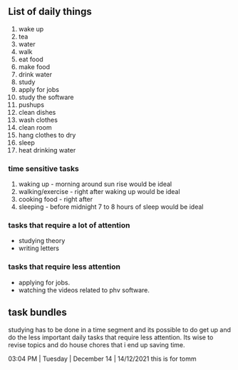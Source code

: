 ## List of daily things

1.  wake up
2.  tea
3.  water
4.  walk
5.  eat food
6.  make food
7.  drink water
8.  study
9.  apply for jobs
10. study the software
11. pushups
12. clean dishes
13. wash clothes
14. clean room
15. hang clothes to dry
16. sleep
17. heat drinking water

### time sensitive tasks

1. waking up - morning around sun rise would be ideal
2. walking/exercise - right after waking up would be ideal
3. cooking food - right after
4. sleeping - before midnight 7 to 8 hours of sleep would be ideal

### tasks that require a lot of attention

- studying theory
- writing letters

### tasks that require less attention

- applying for jobs.
- watching the videos related to phv software.

## task bundles

studying has to be done in a time segment and its possible to do get up and do the less important daily tasks that require less attention. Its wise to revise topics and do house chores that i end up saving time.

03:04 PM | Tuesday | December 14 | 14/12/2021
this is for tomm
